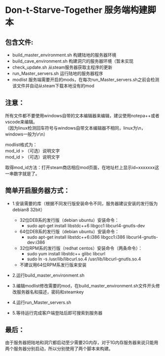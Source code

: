  Don-t-Starve-Together 服务端构建脚本
=======================================

包含文件:
---------------------------------------
* build_master_environment.sh    构建陆地的服务器环境<br>
* build_cave_environment.sh      构建洞穴的服务器环境（暂未实现<br>
* check_update.sh                从steam服务器获取主程序的更新<br>
* run_Master_servers.sh          运行陆地的服务器程序<br>
* modlist                        服务端需要开启的mods，在每次run_Master_servers.sh之前会检测该文件并自动从steam下载本地没有的mod<br>

注意：
-----
所有文件都不要使用windows自带的文本编辑器来编辑，建议使用notepa++或者vscode来编辑。<br>
（因为linux检测回车符号与windows自带文本编辑器不相同，linux为\n，windows一般为\r\n）<br>

modlist格式为：<br>
mod_id > （可选）说明文字<br>
mod_id > （可选）说明文字<br>

取得mod_id方法：打开steam商店相应mod页面，在地址栏上显示id=xxxxxxx这一串数字就是了。<br>


简单开启服务器方式：
-----------------
* 1.安装需要的库（根据不同发行版安装命令不同，服务器建议安装的发行版为debian8 32bit）<br>
	* 32位DEB系的发行版（debian ubuntu）安装命令：<br>
		* sudo apt-get install libstdc++6 libgcc1 libcurl4-gnutls-dev<br>
	* 64位DEB系的发行版（debian ubuntu）安装命令：  <br>
		* sudo apt-get install libstdc++6:i386 libgcc1:i386 libcurl4-gnutls-dev:i386<br>
	* 32位RPM系的发行版（redhat centos）安装命令（两条命令）： <br>
		* sudo yum install libstdc++ glibc libcurl <br>
		* sudo ln -s /usr/lib/libcurl.so.4 /usr/lib/libcurl-gnutls.so.4<br>
	* 不建议用64位RPM系发行版来安装<br>
    
* 2.运行build_master_environment.sh <br>

* 3.编辑modlist修改需要的mod，在build_master_environment.sh文件开头修改服务器名和描述，密码和steamkey<br>

* 4.运行run_Master_servers.sh <br>

* 5.等待运行完成客户端登陆后即可搜索到服务器<br>

最后：
-----
由于服务器把陆地和洞穴都启动至少需要2G内存，对于1G内存服务器来说只能用两个服务器分别启动，所以分别使用了两个脚本来构建。<br>